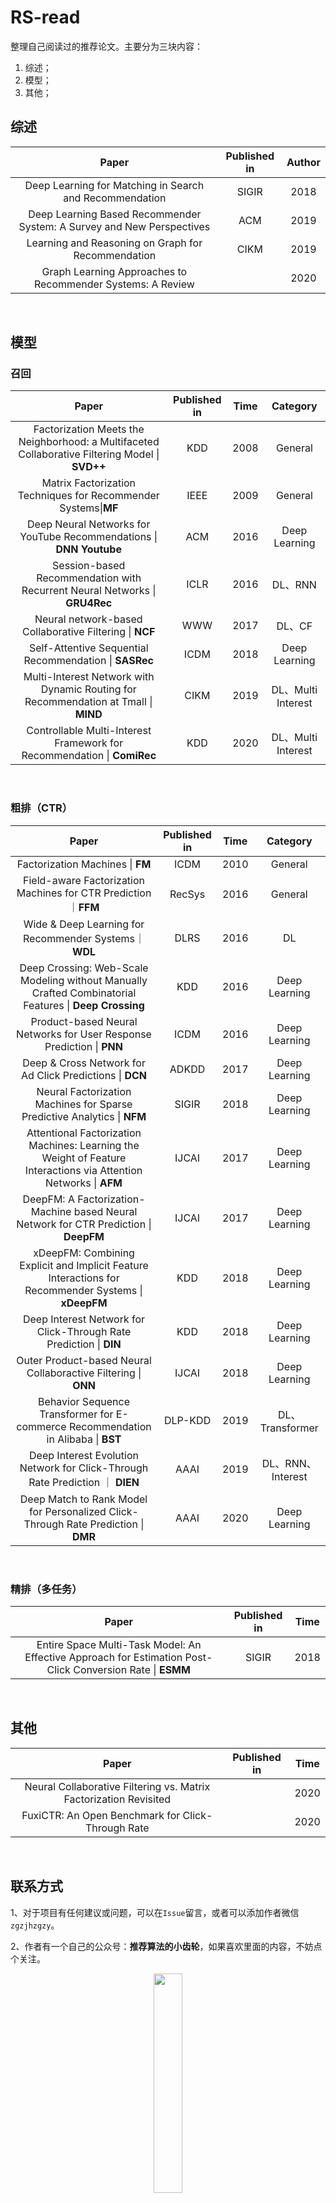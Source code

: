 # RS-read

整理自己阅读过的推荐论文。主要分为三块内容：

1. 综述；
2. 模型；
3. 其他；



## 综述

|                            Paper                             | Published in | Author |
| :----------------------------------------------------------: | :----------: | :----: |
|   Deep Learning for Matching in Search and Recommendation    |    SIGIR     |  2018  |
| Deep Learning Based Recommender System: A Survey and New Perspectives |     ACM      |  2019  |
|      Learning and Reasoning on Graph for Recommendation      |     CIKM     |  2019  |
|  Graph Learning Approaches to Recommender Systems: A Review  |              |  2020  |

&nbsp;

## 模型

### 召回

|                            Paper                             | Published in | Time |      Category      |
| :----------------------------------------------------------: | :----------: | :--: | :----------------: |
| Factorization Meets the Neighborhood: a Multifaceted Collaborative Filtering Model \| **SVD++** |     KDD      | 2008 |      General       |
| Matrix Factorization Techniques for Recommender Systems\|**MF** |     IEEE     | 2009 |      General       |
| Deep Neural Networks for YouTube Recommendations \| **DNN Youtube** |     ACM      | 2016 |   Deep Learning    |
| Session-based Recommendation with Recurrent Neural Networks \| **GRU4Rec** |     ICLR     | 2016 |      DL、RNN       |
|   Neural network-based Collaborative Filtering \| **NCF**    |     WWW      | 2017 |       DL、CF       |
|    Self-Attentive Sequential Recommendation \| **SASRec**    |     ICDM     | 2018 |   Deep Learning    |
| Multi-Interest Network with Dynamic Routing for Recommendation  at Tmall \| **MIND** |     CIKM     | 2019 | DL、Multi Interest |
| Controllable Multi-Interest Framework for Recommendation \| **ComiRec** |     KDD      | 2020 | DL、Multi Interest |

&nbsp;

### 粗排（CTR）

|                            Paper                             | Published in | Time |     Category      |
| :----------------------------------------------------------: | :----------: | :--: | :---------------: |
|               Factorization Machines \| **FM**               |     ICDM     | 2010 |      General      |
| Field-aware Factorization Machines for CTR Prediction｜**FFM** |    RecSys    | 2016 |      General      |
|    Wide & Deep Learning for Recommender Systems｜**WDL**     |     DLRS     | 2016 |        DL         |
| Deep Crossing: Web-Scale Modeling without Manually Crafted Combinatorial Features \| **Deep Crossing** |     KDD      | 2016 |   Deep Learning   |
| Product-based Neural Networks for User Response Prediction \| **PNN** |     ICDM     | 2016 |   Deep Learning   |
|   Deep & Cross Network for Ad Click Predictions \| **DCN**   |    ADKDD     | 2017 |   Deep Learning   |
| Neural Factorization Machines for Sparse Predictive Analytics \| **NFM** |    SIGIR     | 2018 |   Deep Learning   |
| Attentional Factorization Machines: Learning the Weight of Feature Interactions via Attention Networks \| **AFM** |    IJCAI     | 2017 |   Deep Learning   |
| DeepFM: A Factorization-Machine based Neural Network for CTR Prediction \| **DeepFM** |    IJCAI     | 2017 |   Deep Learning   |
| xDeepFM: Combining Explicit and Implicit Feature Interactions for Recommender Systems \| **xDeepFM** |     KDD      | 2018 |   Deep Learning   |
| Deep Interest Network for Click-Through Rate Prediction \| **DIN** |     KDD      | 2018 |   Deep Learning   |
| Outer Product-based Neural Collaboractive Filtering \| **ONN** |    IJCAI     | 2018 |   Deep Learning   |
| Behavior Sequence Transformer for E-commerce Recommendation in Alibaba \| **BST** |   DLP-KDD    | 2019 |  DL、Transformer  |
| Deep Interest Evolution Network for Click-Through Rate Prediction ｜ **DIEN** |     AAAI     | 2019 | DL、RNN、Interest |
| Deep Match to Rank Model for Personalized Click-Through Rate Prediction \| **DMR** |     AAAI     | 2020 |   Deep Learning   |

&nbsp;

### 精排（多任务）

|                            Paper                             | Published in | Time |
| :----------------------------------------------------------: | :----------: | :--: |
| Entire Space Multi-Task Model: An Effective Approach for Estimation Post-Click Conversion Rate \| **ESMM** |    SIGIR     | 2018 |

&nbsp;

## 其他

|                            Paper                             | Published in | Time |
| :----------------------------------------------------------: | :----------: | :--: |
| Neural Collaborative Filtering vs. Matrix Factorization Revisited |              | 2020 |
|      FuxiCTR: An Open Benchmark for Click-Through Rate       |              | 2020 |

&nbsp;

## 联系方式

1、对于项目有任何建议或问题，可以在`Issue`留言，或者可以添加作者微信`zgzjhzgzy`。

2、作者有一个自己的公众号：**推荐算法的小齿轮**，如果喜欢里面的内容，不妨点个关注。

<div align=center><img src="https://cdn.jsdelivr.net/gh/BlackSpaceGZY/cdn/img/weixin.jpg" width="30%"/></div>
